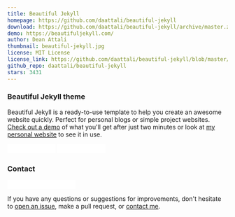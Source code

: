 ```yaml
---
title: Beautiful Jekyll
homepage: https://github.com/daattali/beautiful-jekyll
download: https://github.com/daattali/beautiful-jekyll/archive/master.zip
demo: https://beautifuljekyll.com/
author: Dean Attali
thumbnail: beautiful-jekyll.jpg
license: MIT License
license_link: https://github.com/daattali/beautiful-jekyll/blob/master/LICENSE
github_repo: daattali/beautiful-jekyll
stars: 3431
---
```


### Beautiful Jekyll theme

Beautiful Jekyll is a ready-to-use template to help you create an
awesome website quickly. Perfect for personal blogs or simple project
websites. [Check out a demo](https://beautifuljekyll.com/) of
what you'll get after just two minutes or look at [my personal website](http://deanattali.com/)
to see it in use.

<iframe
src="//ghbtns.com/github-btn.html?user=daattali&repo=beautiful-jekyll&type=star&count=true&size=small"
allowtransparency="true" frameborder="0" scrolling="0" width="110px"
height="20px"></iframe>

<iframe
src="//ghbtns.com/github-btn.html?user=daattali&repo=beautiful-jekyll&type=fork&count=true&size=small"
allowtransparency="true" frameborder="0" scrolling="0" width="110px"
height="20px"></iframe>

### Contact

<iframe
src="//ghbtns.com/github-btn.html?user=daattali&type=follow&count=true&size=small"
allowtransparency="true" frameborder="0" scrolling="0" width="156px"
height="20px"></iframe>

If you have any questions or suggestions for improvements, don't
hesitate to [open an issue](https://github.com/daattali/beautiful-jekyll/issues),
make a pull request, or [contact me](http://deanattali.com/aboutme#contact).
